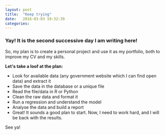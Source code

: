 ```yaml
---
layout: post
title:  "Keep trying"
date:   2016-03-03 19:32:39
categories: 
---
```


### Yay! It is the second successive day I am writing here!

So, my plan is to create a personal project and use it as my portfolio, both to improve my CV and my skills.

**Let's take a loof at the plan:**

- Look for available data (any government website which I can find open data) and extract it
- Save the data in the database or a unique file
- Read the file/data in R or Python
- Clean the raw data and format it
- Run a regression and understand the model
- Analyse the data and build a report
- Great! It sounds a good plan to start. Now, I need to work hard, and I will be back with the results.


See ya!
 
